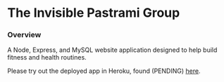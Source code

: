 # The Invisible Pastrami Group

### Overview
A Node, Express, and MySQL website application designed to help build fitness and health routines.

Please try out the deployed app in Heroku, found (PENDING) [here](PENDING).